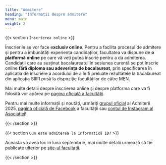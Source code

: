 ```yaml
---
title: "Admitere"
heading: "Informații despre admitere"
menu: main
weight: 2
---
```


{{< section `Înscrierea online` >}}

Înscrierile se vor face e**xclusiv online**. Pentru a facilita procesul de admitere și pentru a îmbunătăți experiența candidaților, facultatea va dispune de **o platformă online** pe care vă veți putea înscrie pentru a da admiterea.
Candidații care au susținut bacalaureatul în sesiunea curentă se pot înscrie online **fără diploma sau adeverința de bacalaureat**, prin specificarea în aplicația de înscriere a acordului de a le fi preluate rezultatele la bacalaureat din aplicația SIIIR pusă la dispoziție facultăților de către MEN.


Mai multe detalii despre înscrierea online și despre platforma care va fi folosită vor apărea pe [pagina oficială a facultății](https://fmi.unibuc.ro/admitere-licenta-iulie-2025/).

Pentru mai multe informații și noutăți, urmăriți [grupul oficial](https://www.facebook.com/groups/484636324701228/) al Admiterii 2025, [pagina oficială de Facebook](https://www.facebook.com/fmi.ub) a facultății sau [contul de Instagram al Asociației](https://www.instagram.com/asmi.ub/)!

{{< /section >}}


{{< section `Cum este admiterea la Informatică ID?` >}}

Aceasta va avea loc în luna septembrie, mai multe detalii urmează să fie publicate ulterior pe [site-ul facultații](https://fmi.unibuc.ro/admitere/).

{{< /section >}}
